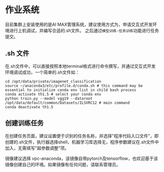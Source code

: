 # 作业系统

目前集群上安装使用的是AI MAX管理系统，建议使用方式为，申请交互式开发环境进行上机调试，并编写合适的.sh文件。
之后通过`模型训练-任务训练`功能进行任务提交。


## .sh 文件
在.sh文件中，可以直接按照本地terminal格式进行命令撰写，并通过交互式开发环境调试成功，一个简单的.sh文件如：
```shell
cd /opt/data/private/imagenet_classification
source ~/anaconda3/etc/profile.d/conda.sh # this command may be essential to initialize conda env list in child bash process
conda activate th1.5 # select your conda env
python train.py --model vgg19 --dataroot /opt/data/default/common/Datasets/ILSVRC12 # main command
conda deactivate th1.5
```

## 创建训练任务
在创建任务页面，建议设置便于识别的任务名称，并选择"程序代码入口文件"，即创建的.sh文件，执行器选择shell，机器学习库选择无，程序参数建议在.sh文件中加入，无需填写"超参数调整"项。

镜像建议选择 vpc-anaconda，该镜像自带pytorch及tensorflow，也欢迎基于该镜像创建自己的环境。如果镜像有任何问题，请联系管理员。
